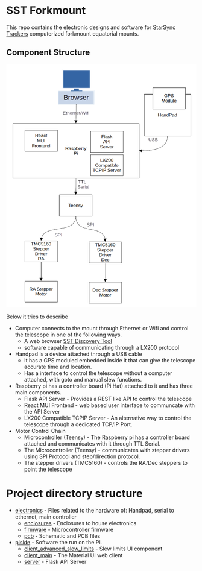 # SST Forkmount

This repo contains the electronic designs and software for [StarSync Trackers](https://starsynctrackers.com/) computerized forkmount equatorial mounts.

## Component Structure

![Diagram image on how the different components work together to make up the mount](structure_diagram.png)

Below it tries to describe
* Computer connects to the mount through Ethernet or Wifi and control the telescope in one of the following ways.
  * A web browser [SST Discovery Tool](https://github.com/bluthen/SSTForkMountDiscovery) 
  * software capable of communicating through a LX200 protocol
* Handpad is a device attached through a USB cable
  * It has a GPS moduled embedded inside it that can give the telescope accurate time and location.
  * Has a interface to control the telescope without a computer attached, with goto and manual slew functions.
* Raspberry pi has a controller board (Pi Hat) attached to it and has three main components.
  * Flask API Server - Provides a REST like API to control the telescope
  * React MUI Frontend - web based user interface to communcate with the API Server
  * LX200 Compatible TCPIP Server - An alternative way to control the telescope through a dedicated TCP/IP Port.
* Motor Control Chain
  * Microcontroller (Teensy) - The Raspberry pi has a controller board attached and communicates with it through TTL Serial.
  * The Microcontroller (Teensy) - communicates with stepper drivers using SPI Protocol and step/direction protocol.
  * The stepper drivers (TMC5160) - controls the RA/Dec steppers to point the telescope


# Project directory structure

* [electronics](electronics) - Files related to the hardware of: Handpad, serial to ethernet, main controller
  * [enclosures](electronics/enclosures) - Enclosures to house electronics
  * [firmware](electronics/firmware) - Microcontroller firmware
  * [pcb](electronics/pcb) - Schematic and PCB files
* [piside](piside) - Software the run on the Pi.
  * [client_advanced_slew_limits](piside/client_advanced_slew_limits) - Slew limits UI component
  * [client_main](pisiude/client_main) - The Material UI web client
  * [server](piside/server) - Flask API Server